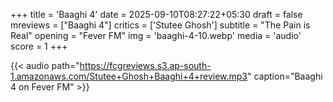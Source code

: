 +++
title = 'Baaghi 4'
date = 2025-09-10T08:27:22+05:30
draft = false
mreviews = ["Baaghi 4"]
critics = ['Stutee Ghosh']
subtitle = "The Pain is Real"
opening = "Fever FM"
img = 'baaghi-4-10.webp'
media = 'audio'
score = 1
+++

{{< audio path="<https://fcgreviews.s3.ap-south-1.amazonaws.com/Stutee+Ghosh+Baaghi+4+review.mp3>" caption="Baaghi 4 on Fever FM" >}}
